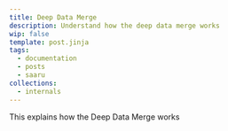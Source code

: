 ```yaml
---
title: Deep Data Merge
description: Understand how the deep data merge works
wip: false
template: post.jinja
tags:
  - documentation
  - posts
  - saaru
collections:
  - internals
---
```


This explains how the Deep Data Merge works
